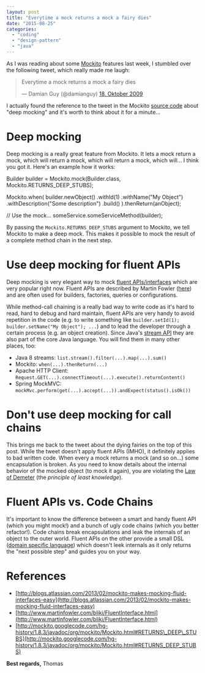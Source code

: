 ```yaml
---
layout: post
title: "Everytime a mock returns a mock a fairy dies"
date: "2015-08-25"
categories: 
  - "coding"
  - "design-pattern"
  - "java"
---
```


As I was reading about some [Mockito](https://github.com/mockito/mockito) features last week, I stumbled over the following tweet, which really made me laugh:

<blockquote class="twitter-tweet" lang="de"><p lang="en" dir="ltr">Everytime a mock returns a mock a fairy dies</p>— Damian Guy (@damianguy) <a href="https://twitter.com/damianguy/status/4977743956">18. Oktober 2009</a></blockquote>
<script async src="//platform.twitter.com/widgets.js" charset="utf-8"></script>

I actually found the reference to the tweet in the Mockito [source code](https://github.com/mockito/mockito/blob/master/src/main/java/org/mockito/Mockito.java) about "deep mocking" and it's worth to think about it for a minute...

# Deep mocking

Deep mocking is a really great feature from Mockito. It lets a mock return a mock, which will return a mock, which will return a mock, which will... I think you got it. Here's an example how it works:

Builder builder = Mockito.mock(Builder.class, Mockito.RETURNS\_DEEP\_STUBS);

Mockito.when(
    builder.newObject()
           .withId(1)
           .withName("My Object")
           .withDescription("Some description")
           .build()
).thenReturn(anObject);

// Use the mock...
someService.someServiceMethod(builder);

By passing the `Mockito.RETURNS_DEEP_STUBS` argument to Mockito, we tell Mockito to make a deep mock. This makes it possible to mock the result of a complete method chain in the next step.

# Use deep mocking for fluent APIs

Deep mocking is very elegant way to mock [fluent APIs/interfaces](https://en.wikipedia.org/wiki/Fluent_interface) which are very popular right now. Fluent APIs are described by Martin Fowler ([here](http://www.martinfowler.com/bliki/FluentInterface.html)) and are often used for builders, factories, queries or configurations.

While method-call chaining is a really bad way to write code as it's hard to read, hard to debug and hard maintain, fluent APIs are very handy to avoid repetition in the code (e.g. to write something like `builder.setId(1); builder.setName("My Object"); ...`) and to lead the developer through a certain process (e.g. an object creation). Since Java's [stream API](https://docs.oracle.com/javase/8/docs/api/java/util/stream/Stream.html) they are also part of the core Java language. You will find them in many other places, too:

- Java 8 streams: `list.stream().filter(...).map(...).sum()`
- Mockito: `when(...).thenReturn(...)`
- Apache HTTP Client: `Request.GET(...).connectTimeout(...).execute().returnContent()`
- Spring MockMVC: `mockMvc.perform(get(...).accept(...)).andExpect(status().isOk())`

# Don't use deep mocking for call chains

This brings me back to the tweet about the dying fairies on the top of this post. While the tweet doesn't apply fluent APIs (IMHO), it definitely applies to bad written code. When every a mock returns a mock (and so on...) some encapsulation is broken. As you need to know details about the internal behavior of the mocked object (to mock it again), you are violating the [Law of Demeter](https://en.wikipedia.org/wiki/Law_of_Demeter) (the _principle of least knowledge_).

# Fluent APIs vs. Code Chains

It's important to know the difference between a smart and handy fluent API (which you might mock!) and a bunch of ugly code chains (which you better refactor!). Code chains break encapsulations and leak the internals of an object to the outer world. Fluent APIs on the other provide a small DSL ([domain specific language](https://en.wikipedia.org/wiki/Domain-specific_language)) which doesn't leek internals as it only returns the "next possible step" and guides you on your way.

# References

- [http://blogs.atlassian.com/2013/02/mockito-makes-mocking-fluid-interfaces-easy](http://blogs.atlassian.com/2013/02/mockito-makes-mocking-fluid-interfaces-easy)
- [http://www.martinfowler.com/bliki/FluentInterface.html](http://www.martinfowler.com/bliki/FluentInterface.html)
- [http://mockito.googlecode.com/hg-history/1.8.3/javadoc/org/mockito/Mockito.html#RETURNS\_DEEP\_STUBS](http://mockito.googlecode.com/hg-history/1.8.3/javadoc/org/mockito/Mockito.html#RETURNS_DEEP_STUBS)

**Best regards,** Thomas
